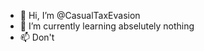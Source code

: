 - 👋 Hi, I’m @CasualTaxEvasion
- 🌱 I’m currently learning abselutely nothing
- 📫 Don't

<!---
CasualTaxEvasion/CasualTaxEvasion is a ✨ special ✨ repository because its `README.md` (this file) appears on your GitHub profile.
You can click the Preview link to take a look at your changes.
--->
